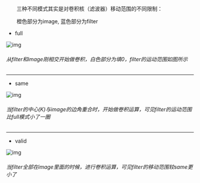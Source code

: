 　　三种不同模式其实是对卷积核（滤波器）移动范围的不同限制：

　　橙色部分为image, 蓝色部分为filter

- full

![img](https://img-blog.csdn.net/20180515205400757)

###### 从filter和image刚相交开始做卷积，白色部分为填0，filter的运动范围如图所示


---

- same

![img](https://img-blog.csdn.net/20180515205624201)

###### 当filter的中心(K)与image的边角重合时，开始做卷积运算，可见filter的运动范围比full模式小了一圈

---

- valid

![img](https://img-blog.csdn.net/20180515205946981)


###### 当filter全部在image里面的时候，进行卷积运算，可见filter的移动范围较same更小了
